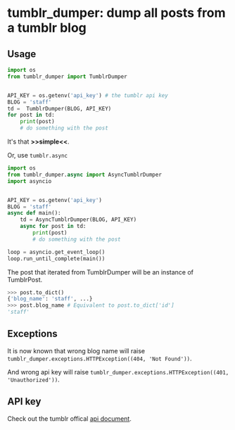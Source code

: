# tumblr_dumper: dump all posts from a tumblr blog

## Usage
```python
import os
from tumblr_dumper import TumblrDumper


API_KEY = os.getenv('api_key') # the tumblr api key
BLOG = 'staff'
td =  TumblrDumper(BLOG, API_KEY)
for post in td:
    print(post)
    # do something with the post
```
It's that **>>simple<<**.

Or, use `tumblr.async`

```python
import os
from tumblr_dumper.async import AsyncTumblrDumper
import asyncio


API_KEY = os.getenv('api_key')
BLOG = 'staff'
async def main():
    td = AsyncTumblrDumper(BLOG, API_KEY)
    async for post in td:
        print(post)
        # do something with the post

loop = asyncio.get_event_loop()
loop.run_until_complete(main())
```

The post that iterated from TumblrDumper will be an instance of TumblrPost.
```python
>>> post.to_dict()
{'blog_name': 'staff', ...}
>>> post.blog_name # Equivalent to post.to_dict['id']
'staff'
```

## Exceptions
It is now known that wrong blog name will raise `tumblr_dumper.exceptions.HTTPException((404, 'Not Found'))`.

 And wrong api key will raise `tumblr_dumper.exceptions.HTTPException((401, 'Unauthorized'))`.

## API key
Check out the tumblr offical [api document](https://www.tumblr.com/docs/en/api/v2#auth).
